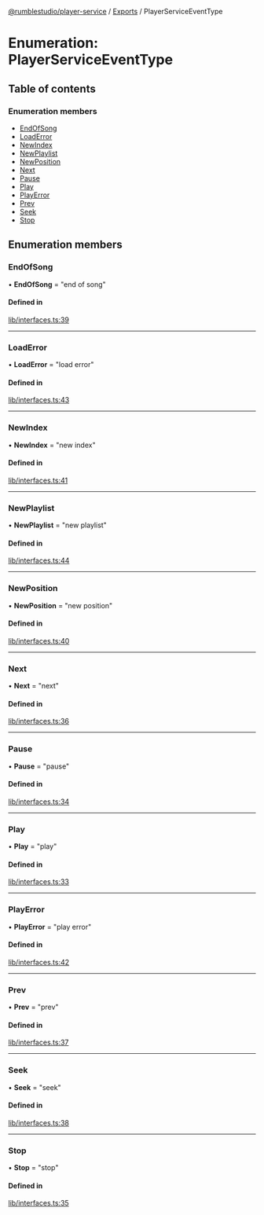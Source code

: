 [@rumblestudio/player-service](./player-service/README.md) / [Exports](./player-service/modules.md) / PlayerServiceEventType

# Enumeration: PlayerServiceEventType

## Table of contents

### Enumeration members

- [EndOfSong](./player-service/enums/playerserviceeventtype.md#endofsong)
- [LoadError](./player-service/enums/playerserviceeventtype.md#loaderror)
- [NewIndex](./player-service/enums/playerserviceeventtype.md#newindex)
- [NewPlaylist](./player-service/enums/playerserviceeventtype.md#newplaylist)
- [NewPosition](./player-service/enums/playerserviceeventtype.md#newposition)
- [Next](./player-service/enums/playerserviceeventtype.md#next)
- [Pause](./player-service/enums/playerserviceeventtype.md#pause)
- [Play](./player-service/enums/playerserviceeventtype.md#play)
- [PlayError](./player-service/enums/playerserviceeventtype.md#playerror)
- [Prev](./player-service/enums/playerserviceeventtype.md#prev)
- [Seek](./player-service/enums/playerserviceeventtype.md#seek)
- [Stop](./player-service/enums/playerserviceeventtype.md#stop)

## Enumeration members

### EndOfSong

• **EndOfSong** = "end of song"

#### Defined in

[lib/interfaces.ts:39](https://github.com/Redeltaz/rumblestudio/blob/28da9d7/libs/player-service/src/lib/interfaces.ts#L39)

___

### LoadError

• **LoadError** = "load error"

#### Defined in

[lib/interfaces.ts:43](https://github.com/Redeltaz/rumblestudio/blob/28da9d7/libs/player-service/src/lib/interfaces.ts#L43)

___

### NewIndex

• **NewIndex** = "new index"

#### Defined in

[lib/interfaces.ts:41](https://github.com/Redeltaz/rumblestudio/blob/28da9d7/libs/player-service/src/lib/interfaces.ts#L41)

___

### NewPlaylist

• **NewPlaylist** = "new playlist"

#### Defined in

[lib/interfaces.ts:44](https://github.com/Redeltaz/rumblestudio/blob/28da9d7/libs/player-service/src/lib/interfaces.ts#L44)

___

### NewPosition

• **NewPosition** = "new position"

#### Defined in

[lib/interfaces.ts:40](https://github.com/Redeltaz/rumblestudio/blob/28da9d7/libs/player-service/src/lib/interfaces.ts#L40)

___

### Next

• **Next** = "next"

#### Defined in

[lib/interfaces.ts:36](https://github.com/Redeltaz/rumblestudio/blob/28da9d7/libs/player-service/src/lib/interfaces.ts#L36)

___

### Pause

• **Pause** = "pause"

#### Defined in

[lib/interfaces.ts:34](https://github.com/Redeltaz/rumblestudio/blob/28da9d7/libs/player-service/src/lib/interfaces.ts#L34)

___

### Play

• **Play** = "play"

#### Defined in

[lib/interfaces.ts:33](https://github.com/Redeltaz/rumblestudio/blob/28da9d7/libs/player-service/src/lib/interfaces.ts#L33)

___

### PlayError

• **PlayError** = "play error"

#### Defined in

[lib/interfaces.ts:42](https://github.com/Redeltaz/rumblestudio/blob/28da9d7/libs/player-service/src/lib/interfaces.ts#L42)

___

### Prev

• **Prev** = "prev"

#### Defined in

[lib/interfaces.ts:37](https://github.com/Redeltaz/rumblestudio/blob/28da9d7/libs/player-service/src/lib/interfaces.ts#L37)

___

### Seek

• **Seek** = "seek"

#### Defined in

[lib/interfaces.ts:38](https://github.com/Redeltaz/rumblestudio/blob/28da9d7/libs/player-service/src/lib/interfaces.ts#L38)

___

### Stop

• **Stop** = "stop"

#### Defined in

[lib/interfaces.ts:35](https://github.com/Redeltaz/rumblestudio/blob/28da9d7/libs/player-service/src/lib/interfaces.ts#L35)
